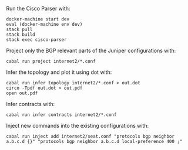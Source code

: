 Run the Cisco Parser with:

    docker-machine start dev
    eval (docker-machine env dev)
    stack pull
    stack build
    stack exec cisco-parser

Project only the BGP relevant parts of the Juniper configurations with:

    cabal run project internet2/*.conf

Infer the topology and plot it using dot with:

    cabal run infer topology internet2/*.conf > out.dot
    circo -Tpdf out.dot > out.pdf
    open out.pdf

Infer contracts with:

    cabal run infer contracts internet2/*.conf

Inject new commands into the existing configurations with:

    cabal run inject add internet2/seat.conf "protocols bgp neighbor a.b.c.d {}" "protocols bgp neighbor a.b.c.d local-preference 400 ;"

